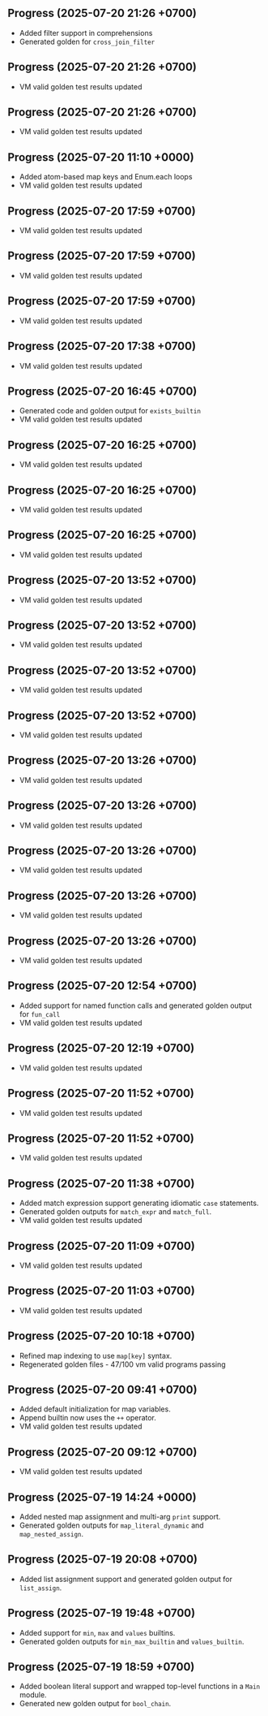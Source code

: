 ## Progress (2025-07-20 21:26 +0700)
- Added filter support in comprehensions
- Generated golden for `cross_join_filter`

## Progress (2025-07-20 21:26 +0700)
- VM valid golden test results updated

## Progress (2025-07-20 21:26 +0700)
- VM valid golden test results updated

## Progress (2025-07-20 11:10 +0000)
- Added atom-based map keys and Enum.each loops
- VM valid golden test results updated

## Progress (2025-07-20 17:59 +0700)
- VM valid golden test results updated

## Progress (2025-07-20 17:59 +0700)
- VM valid golden test results updated

## Progress (2025-07-20 17:59 +0700)
- VM valid golden test results updated

## Progress (2025-07-20 17:38 +0700)
- VM valid golden test results updated

## Progress (2025-07-20 16:45 +0700)
- Generated code and golden output for `exists_builtin`
- VM valid golden test results updated

## Progress (2025-07-20 16:25 +0700)
- VM valid golden test results updated

## Progress (2025-07-20 16:25 +0700)
- VM valid golden test results updated

## Progress (2025-07-20 16:25 +0700)
- VM valid golden test results updated

## Progress (2025-07-20 13:52 +0700)
- VM valid golden test results updated

## Progress (2025-07-20 13:52 +0700)
- VM valid golden test results updated

## Progress (2025-07-20 13:52 +0700)
- VM valid golden test results updated

## Progress (2025-07-20 13:52 +0700)
- VM valid golden test results updated

## Progress (2025-07-20 13:26 +0700)
- VM valid golden test results updated

## Progress (2025-07-20 13:26 +0700)
- VM valid golden test results updated

## Progress (2025-07-20 13:26 +0700)
- VM valid golden test results updated

## Progress (2025-07-20 13:26 +0700)
- VM valid golden test results updated

## Progress (2025-07-20 13:26 +0700)
- VM valid golden test results updated

## Progress (2025-07-20 12:54 +0700)
- Added support for named function calls and generated golden output for `fun_call`
- VM valid golden test results updated

## Progress (2025-07-20 12:19 +0700)
- VM valid golden test results updated

## Progress (2025-07-20 11:52 +0700)
- VM valid golden test results updated

## Progress (2025-07-20 11:52 +0700)
- VM valid golden test results updated

## Progress (2025-07-20 11:38 +0700)
- Added match expression support generating idiomatic `case` statements.
- Generated golden outputs for `match_expr` and `match_full`.
- VM valid golden test results updated

## Progress (2025-07-20 11:09 +0700)
- VM valid golden test results updated

## Progress (2025-07-20 11:03 +0700)
- VM valid golden test results updated

## Progress (2025-07-20 10:18 +0700)
- Refined map indexing to use `map[key]` syntax.
- Regenerated golden files - 47/100 vm valid programs passing

## Progress (2025-07-20 09:41 +0700)
- Added default initialization for map variables.
- Append builtin now uses the `++` operator.
- VM valid golden test results updated

## Progress (2025-07-20 09:12 +0700)
- VM valid golden test results updated

## Progress (2025-07-19 14:24 +0000)
- Added nested map assignment and multi-arg `print` support.
- Generated golden outputs for `map_literal_dynamic` and `map_nested_assign`.

## Progress (2025-07-19 20:08 +0700)
- Added list assignment support and generated golden output for `list_assign`.

## Progress (2025-07-19 19:48 +0700)
- Added support for `min`, `max` and `values` builtins.
- Generated golden outputs for `min_max_builtin` and `values_builtin`.

## Progress (2025-07-19 18:59 +0700)
- Added boolean literal support and wrapped top-level functions in a `Main` module.
- Generated new golden output for `bool_chain`.
